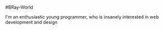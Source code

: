 #BRay-World

I'm an enthusiastic young programmer, who is insanely interested in web development and design
